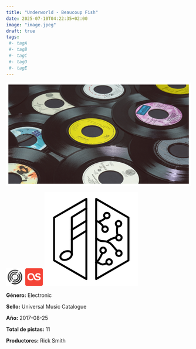 ```yaml
---
title: "Underworld - Beaucoup Fish"
date: 2025-07-10T04:22:35+02:00
image: "image.jpeg"
draft: true
tags:
 #- tagA
 #- tagB
 #- tagC
 #- tagD
 #- tagE
---
```

![cover](image.jpeg (Underworld - Beaucoup Fish))
 
[![discogs](../links/svg/discogs.png (discogs))](https://www.discogs.com/release/23675)
[![lastfm](../links/svg/lastfm.png (lastfm))](https://www.last.fm/music/Underworld/Beaucoup+Fish)
[![musicbrainz](../links/svg/musicbrainz.png (musicbrainz))](https://musicbrainz.org/release/d11ba1a5-72a7-40ee-95f5-d61cb771e687)
 
<!-- [![bandcamp](../links/svg/bandcamp.png (bandcamp))](bandcamp_not_in_db) -->
<!-- [![spotify](../links/svg/spotify.png (spotify))](spotify_not_in_db) -->
<!-- [![wikipedia](../links/svg/wikipedia.png (wikipedia))](wikipedia_not_in_db) -->
<!-- [![youtube](../links/svg/youtube.png (youtube))](youtube_not_in_db) -->
 

**Género:** Electronic

**Sello:** Universal Music Catalogue

**Año:** 2017-08-25

**Total de pistas:** 11

**Productores:** Rick Smith

